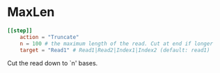 # MaxLen

```toml
[[step]]
    action = "Truncate"
    n = 100 # the maximum length of the read. Cut at end if longer
    target = "Read1" # Read1|Read2|Index1|Index2 (default: read1)
```

Cut the read down to `n' bases.


